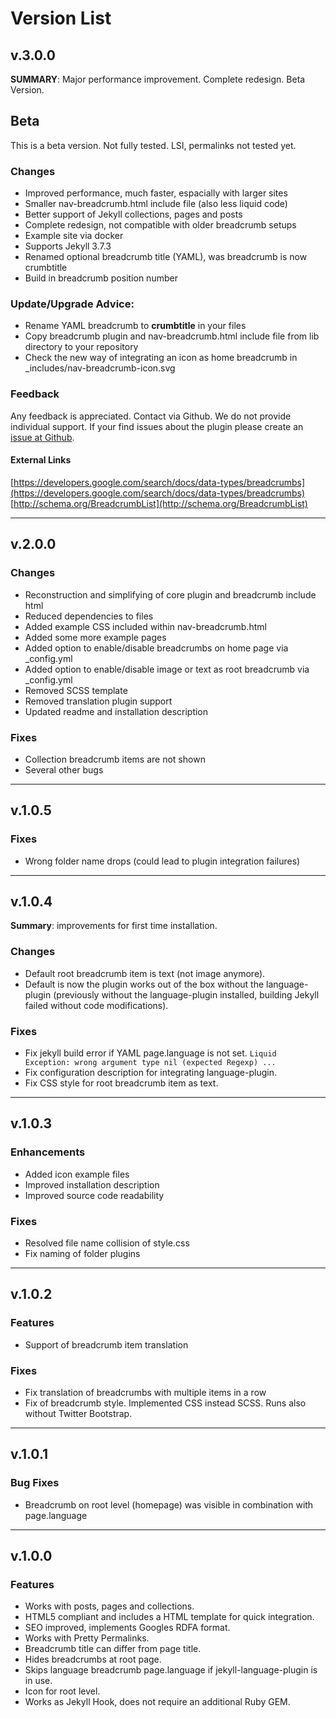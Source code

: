 # Version List

## v.3.0.0

**SUMMARY**: Major performance improvement. Complete redesign. Beta Version.

## Beta
This is a beta version. Not fully tested.
LSI, permalinks not tested yet.

### Changes
- Improved performance, much faster, espacially with larger sites
- Smaller nav-breadcrumb.html include file (also less liquid code)
- Better support of Jekyll collections, pages and posts
- Complete redesign, not compatible with older breadcrumb setups 
- Example site via docker
- Supports Jekyll 3.7.3
- Renamed optional breadcrumb title (YAML), was breadcrumb is now crumbtitle
- Build in breadcrumb position number

### Update/Upgrade Advice:
- Rename YAML breadcrumb to **crumbtitle** in your files
- Copy breadcrumb plugin and nav-breadcrumb.html include file from lib directory to your repository
- Check the new way of integrating an icon as home breadcrumb in _includes/nav-breadcrumb-icon.svg

### Feedback
Any feedback is appreciated. Contact via Github.
We do not provide individual support. If your find issues about the plugin please create an [issue at Github](https://github.com/git-no/jekyll-breadcrumbs/issues).


#### External Links
[https://developers.google.com/search/docs/data-types/breadcrumbs](https://developers.google.com/search/docs/data-types/breadcrumbs)
[http://schema.org/BreadcrumbList](http://schema.org/BreadcrumbList)

---

## v.2.0.0
### Changes
- Reconstruction and simplifying of core plugin and breadcrumb include html
- Reduced dependencies to files
- Added example CSS included within nav-breadcrumb.html
- Added some more example pages
- Added option to enable/disable breadcrumbs on home page via _config.yml
- Added option to enable/disable image or text as root breadcrumb via _config.yml
- Removed SCSS template
- Removed translation plugin support
- Updated readme and installation description

### Fixes
- Collection breadcrumb items are not shown
- Several other bugs

---

## v.1.0.5

### Fixes
- Wrong folder name drops (could lead to plugin integration failures)

---

## v.1.0.4
**Summary**: improvements for first time installation.

### Changes
- Default root breadcrumb item is text (not image anymore).
- Default is now the plugin works out of the box without the language-plugin (previously without the language-plugin installed, building Jekyll failed without code modifications).

### Fixes
- Fix jekyll build error if YAML page.language is not set.
  `Liquid Exception: wrong argument type nil (expected Regexp) ...`
- Fix configuration description for integrating language-plugin.
- Fix CSS style for root breadcrumb item as text.

---

## v.1.0.3

### Enhancements
- Added icon example files
- Improved installation description
- Improved source code readability

### Fixes
- Resolved file name collision of style.css
- Fix naming of folder plugins

---

## v.1.0.2

### Features
- Support of breadcrumb item translation

### Fixes
- Fix translation of breadcrumbs with multiple items in a row
- Fix of breadcrumb style. Implemented CSS instead SCSS. Runs also without Twitter Bootstrap.

---

## v.1.0.1

### Bug Fixes
- Breadcrumb on root level (homepage) was visible in combination with page.language

---

## v.1.0.0

### Features
- Works with posts, pages and collections.
- HTML5 compliant and includes a HTML template for quick integration.
- SEO improved, implements Googles RDFA format.
- Works with Pretty Permalinks.
- Breadcrumb title can differ from page title.
- Hides breadcrumbs at root page.
- Skips language breadcrumb page.language if jekyll-language-plugin is in use.
- Icon for root level.
- Works as Jekyll Hook, does not require an additional Ruby GEM.
